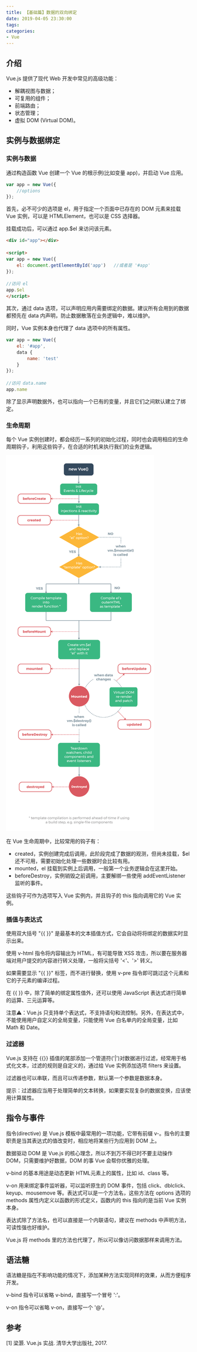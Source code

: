 ```yaml
---
title: 【基础篇】数据的双向绑定
date: 2019-04-05 23:30:00
tags:
categories:
- Vue
---
```


## 介绍
Vue.js 提供了现代 Web 开发中常见的高级功能：
- 解耦视图与数据；
- 可复用的组件；
- 前端路由；
- 状态管理；
- 虚拟 DOM (Virtual DOM)。

## 实例与数据绑定
### 实例与数据
通过构造函数 Vue 创建一个 Vue 的根示例(比如变量 app)，并启动 Vue 应用。
```javascript
var app = new Vue({
    //options
});
```

首先，必不可少的选项是 el，用于指定一个页面中已存在的 DOM 元素来挂载 Vue 实例，可以是 HTMLElement，也可以是 CSS 选择器。

挂载成功后，可以通过 app.$el 来访问该元素。

```html
<div id="app"></div>

<script>
var app = new Vue({
    el: document.getElementById('app')   //或者是 '#app'
});

//访问 el
app.$el
</script>
```

其次，通过 data 选项，可以声明应用内需要绑定的数据。建议所有会用到的数据都预先在 data 内声明，防止数据散落在业务逻辑中，难以维护。

同时，Vue 实例本身也代理了 data 选项中的所有属性。
```javascript
var app = new Vue({
    el: '#app',
    data {
        name: 'test'
    }
});

//访问 data.name
app.name
```

除了显示声明数据外，也可以指向一个已有的变量，并且它们之间默认建立了绑定。

### 生命周期
每个 Vue 实例创建时，都会经历一系列的初始化过程，同时也会调用相应的生命周期钩子，利用这些钩子，在合适的时机来执行我们的业务逻辑。

![vue-lifecycle](https://github.com/wyhcool/notes/blob/master/Web/Vue2/01-vue-lifecycle.png)

在 Vue 生命周期中，比较常用的钩子有：
- created，实例创建完成后调用，此阶段完成了数据的观测，但尚未挂载，$el 还不可用，需要初始化处理一些数据时会比较有用。
- mounted，el 挂载到实例上后调用，一般第一个业务逻辑会在这里开始。
- beforeDestroy，实例销毁之前调用，主要解绑一些使用 addEventListener 监听的事件。

这些钩子可作为选项写入 Vue 实例内，并且钩子的 this 指向调用它的 Vue 实例。

### 插值与表达式
使用双大括号 "{{ }}" 是最基本的文本插值方式，它会自动将将绑定的数据实时显示出来。

使用 v-html 指令将内容输出为 HTML，有可能导致 XSS 攻击，所以要在服务器端对用户提交的内容进行转义处理，一般将尖括号 '<'、'>' 转义。

如果需要显示 "{{ }}" 标签，而不进行替换，使用 v-pre 指令即可跳过这个元素和它的子元素的编译过程。

在 {{ }} 中，除了简单的绑定属性值外，还可以使用 JavaScript 表达式进行简单的运算、三元运算等。

注意⚠️：Vue.js 只支持单个表达式，不支持语句和流控制。另外，在表达式中，不能使用用户自定义的全局变量，只能使用 Vue 白名单内的全局变量，比如 Math 和 Date。

### 过滤器
Vue.js 支持在 {{}} 插值的尾部添加一个管道符('|')对数据进行过滤，经常用于格式化文本，过滤的规则是自定义的，通过给 Vue 实例添加选项 filters 来设置。

过滤器也可以串联，而且可以传递参数，默认第一个参数是数据本身。

提示：过滤器应当用于处理简单的文本转换，如果要实现复杂的数据变换，应该使用计算属性。


## 指令与事件
指令(directive) 是 Vue.js 模板中最常用的一项功能，它带有前缀 v-。指令的主要职责是当其表达式的值改变时，相应地将某些行为应用到 DOM 上。

数据驱动 DOM 是 Vue.js 的核心理念，所以不到万不得已时不要主动操作 DOM，只需要维护好数据，DOM 的事 Vue 会帮你优雅的处理。

v-bind 的基本用途是动态更新 HTML元素上的属性，比如 id、class 等。

v-on 用来绑定事件监听器，可以监听原生的 DOM 事件，包括 click、dblclick、keyup、mousemove 等。表达式可以是一个方法名，这些方法在 options 选项的 methods 属性内定义以函数的形式定义，函数内的 this 指向的是当前 Vue 实例本身。

表达式除了方法名，也可以直接是一个内联语句，建议在 methods 中声明方法，可读性强也好维护。

Vue.js 将 methods 里的方法也代理了，所以可以像访问数据那样来调用方法。

## 语法糖
语法糖是指在不影响功能的情况下，添加某种方法实现同样的效果，从而方便程序开发。

v-bind 指令可以省略 v-bind，直接写一个冒号 ':'。

v-on 指令可以省略 v-on，直接写一个 '@'。


## 参考
[1] 梁灏. Vue.js 实战. 清华大学出版社, 2017.